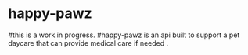 # happy-pawz

#this is a work in progress. 
#happy-pawz is an api built to support a pet daycare that can provide medical care if needed .
